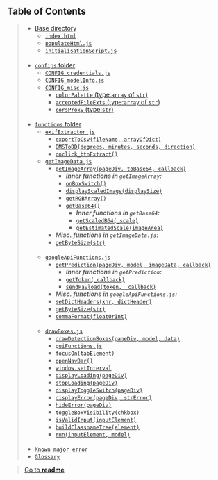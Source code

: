 ## Table of Contents
> - [Base directory](#base-directory-back-to-contents)
>   - [`index.html`](#indexhtml-back-to-contents)
>   - [`populateHtml.js`](#populatehtmljs-back-to-contents)
>   - [`initialisationScript.js`](#initialisationscriptjs-back-to-contents)
><br><br>
> - [`configs` folder](#configs-folder-back-to-contents)
>   - [`CONFIG_credentials.js`](#config_credentialsjs-back-to-contents)
>   - [`CONFIG_modelInfo.js`](#config_modelinfojs-back-to-contents)
>   - [`CONFIG_misc.js`](#config_miscjs-back-to-contents)
>     - [`colorPalette` (type:`array` of `str`)](#colorpalette-typearray-of-str-back-to-contents)
>     - [`acceptedFileExts` (type:`array` of `str`)](#acceptedfileexts-typearray-of-str-back-to-contents)
>     - [`corsProxy` (type:`str`)](#corsproxy-typestr-back-to-contents)
><br><br>
> - [`functions` folder](#functions-folder-back-to-contents)
>   - [`exifExtractor.js`](#exifextractorjs-back-to-contents)
>     - [`exportToCsv(fileName, arrayOfDict)`](#exporttocsvfilename-arrayofdictin-exifextractorjs-back-to-contents)
>     - [`DMSToDD(degrees, minutes, seconds, direction)`](#dmstodddegrees-minutes-seconds-direction-in-exifextractorjs-back-to-contents)
>     - [`onclick_btnExtract()`](#onclick_btnextractin-exifextractorjs-back-to-contents)
>   - [`getImageData.js`](#getimagedatajs-back-to-contents)
>     - [`getImageArray(pageDiv, toBase64, callback)`](#getimagearraypagediv-tobase64-callback-in-getimagedatajs-back-to-contents)
>       - **_Inner functions in `getImageArray`:_**
>       - [`onBoxSwitch()`](#onboxswitch-inner-function-of-getimagearray-back-to-contents)
>       - [`displayScaledImage(displaySize)`](#displayscaledimagedisplaysize-inner-function-of-getimagearray-back-to-contents)
>       - [`getRGBArray()`](#getrgbarray-inner-function-of-getimagearray-back-to-contents)
>       - [`getBase64()`](#getbase64-inner-function-of-getimagearray-back-to-contents)
>         - **_Inner functions in `getBase64`:_**
>         - [`getScaledB64(_scale)`](#getscaledb64_scale-inner-function-of-getbase64-back-to-contents)
>         - [`getEstimatedScale(imageArea)`](#getestimatedscaleimagearea-inner-function-of-getbase64-back-to-contents)
>     - **_Misc. functions in `getImageData.js`:_**
>     - [`getByteSize(str)`](#getbytesizestr-in-getimagedatajs-back-to-contents)
><br><br>
>   - [`googleApiFunctions.js`](#googleapifunctionsjs-back-to-contents)
>     - [`getPrediction(pageDiv, model, imageData, callback)`](#getpredictionpagediv-model-imagedata-callback-in-googleapifunctionsjs-back-to-contents)
>       - **_Inner functions in `getPrediction`:_**
>       - [`getToken(_callback)`](#gettoken_callback-inner-function-of-getprediction-back-to-contents)
>       - [`sendPayload(token, _callback)`](#sendpayloadtoken-_callback-inner-function-of-getprediction-back-to-contents)
>     - **_Misc. functions in `googleApiFunctions.js`:_**
>     - [`setDictHeaders(xhr, dictHeader)`](#setdictheadersxhr-dictheader-in-googleapifunctionsjs-back-to-contents)
>     - [`getByteSize(str)`](#getbytesizestr-in-googleapifunctionsjs-back-to-contents)
>     - [`commaFormat(floatOrInt)`](#commaformatfloatorint-in-googleapifunctionsjs-back-to-contents)
><br><br>
>   - [`drawBoxes.js`](#drawboxesjs-back-to-contents)
>     - [`drawDetectionBoxes(pageDiv, model, data)`](#drawdetectionboxespagediv-model-data-in-drawboxesjs-back-to-contents)
>     - [`guiFunctions.js`](#guifunctionsjs-back-to-contents)
>     - [`focusOn(tabElement)`](#focusontabelement-in-guifunctionsjs-back-to-contents)
>     - [`openNavBar()`](#opennavbar-in-guifunctionsjs-back-to-contents)
>     - [`window.setInterval`](#windowsetinterval-----in-guifunctionsjs-back-to-contents)
>     - [`displayLoading(pageDiv)`](#displayloadingpagediv-in-guifunctionsjs-back-to-contents)    
>     - [`stopLoading(pageDiv)`](#stoploadingpagediv-in-guifunctionsjs-back-to-contents)
>     - [`displayToggleSwitch(pageDiv)`](#displaytoggleswitchpagediv-in-guifunctionsjs-back-to-contents)
>     - [`displayError(pageDiv, strError)`](#displayerrorpagediv-strerror-in-guifunctionsjs-back-to-contents)
>     - [`hideError(pageDiv)`](#hideerrorpagediv-in-guifunctionsjs-back-to-contents)
>     - [`toggleBoxVisibility(chkbox)`](#toggleboxvisibilitychkbox-in-guifunctionsjs-back-to-contents)
>     - [`isValidInput(inputElement)`](#isvalidinputinputelement-in-guifunctionsjs-back-to-contents)
>     - [`buildClassnameTree(element)`](#buildclassnametreeelement-in-guifunctionsjs-back-to-contents)
>     - [`run(inputElement, model)`](#runinputelement-model-in-guifunctionsjs-back-to-contents)
><br><br>
> - [`Known major error`](#known-major-error-back-to-contents)
> - [`Glossary`](#glossary-back-to-contents)

> [Go to **readme**](README.md)
